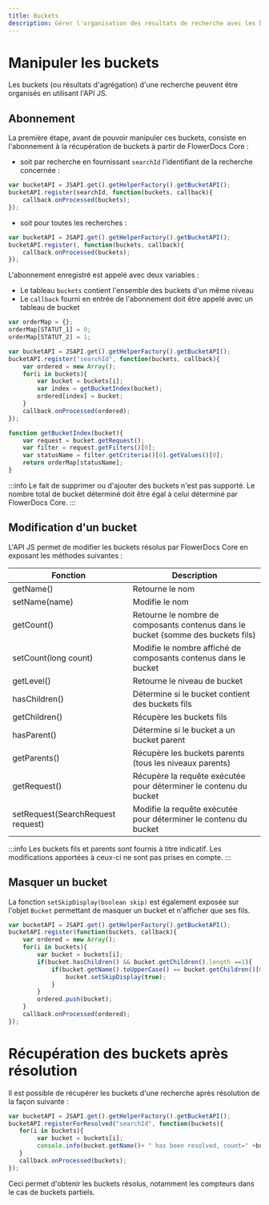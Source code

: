 ```yaml
---
title: Buckets
description: Gérer l'organisation des résultats de recherche avec les buckets
---
```


# Manipuler les buckets

Les buckets (ou résultats d'agrégation) d'une recherche peuvent être organisés en utilisant l'API JS.

## Abonnement

La première étape, avant de pouvoir manipuler ces buckets, consiste en l'abonnement à la récupération de buckets à partir de FlowerDocs Core :

* soit par recherche en fournissant `searchId` l'identifiant de la recherche concernée : 

```javascript
var bucketAPI = JSAPI.get().getHelperFactory().getBucketAPI();
bucketAPI.register(searchId, function(buckets, callback){
	callback.onProcessed(buckets);
});
```

* soit pour toutes les recherches :

```javascript
var bucketAPI = JSAPI.get().getHelperFactory().getBucketAPI();
bucketAPI.register(, function(buckets, callback){
	callback.onProcessed(buckets);
});
```

L'abonnement enregistré est appelé avec deux variables : 

* Le tableau `buckets` contient l'ensemble des buckets d'un même niveau 
* Le `callback` fourni en entrée de l'abonnement doit être appelé avec un tableau de bucket  

```javascript
var orderMap = {};
orderMap[STATUT_1] = 0;
orderMap[STATUT_2] = 1;

var bucketAPI = JSAPI.get().getHelperFactory().getBucketAPI();
bucketAPI.register("searchId", function(buckets, callback){
    var ordered = new Array();
	for(i in buckets){
		var bucket = buckets[i];
		var index = getBucketIndex(bucket);
        ordered[index] = bucket;
    }
	callback.onProcessed(ordered);
});

function getBucketIndex(bucket){
	var request = bucket.getRequest();
    var filter = request.getFilters()[0];
    var statusName = filter.getCriteria()[0].getValues()[0];
	return orderMap[statusName];
}
```

:::info
Le fait de supprimer ou d'ajouter des buckets n'est pas supporté. Le nombre total de bucket déterminé doit être égal à celui déterminé par FlowerDocs Core.
:::

## Modification d'un bucket

L'API JS permet de modifier les buckets résolus par FlowerDocs Core en exposant les méthodes suivantes : 

|Fonction							| Description		|
|-----------------------------------|-------------------|
|getName()							| Retourne le nom 	|
|setName(name)						| Modifie le nom	|
|getCount()			 				| Retourne le nombre de composants contenus dans le bucket (somme des buckets fils) |
|setCount(long count)				| Modifie le nombre affiché de composants contenus dans le bucket |
|getLevel()							| Retourne le niveau de bucket |
|hasChildren()						| Détermine si le bucket contient des buckets fils |
|getChildren()						| Récupère les buckets fils |
|hasParent()						| Détermine si le bucket a un bucket parent |
|getParents()						| Récupère les buckets parents (tous les niveaux parents) |
|getRequest()						| Récupère la requête exécutée pour déterminer le contenu du bucket |
|setRequest(SearchRequest request)	| Modifie la requête exécutée pour déterminer le contenu du bucket |

:::info
Les buckets fils et parents sont fournis à titre indicatif. Les modifications apportées à ceux-ci ne sont pas prises en compte.
:::


## Masquer un bucket

La fonction `setSkipDisplay(boolean skip)` est également exposée sur l'objet `Bucket` permettant de masquer un bucket et n'afficher que ses fils.


```javascript
var bucketAPI = JSAPI.get().getHelperFactory().getBucketAPI();
bucketAPI.register(function(buckets, callback){
	var ordered = new Array();
	for(i in buckets){
		var bucket = buckets[i];			
		if(bucket.hasChildren() && bucket.getChildren().length ==1){
			if(bucket.getName().toUpperCase() == bucket.getChildren()[0].getName().toUpperCase()){
				bucket.setSkipDisplay(true);
			}
		}	
		ordered.push(bucket);	
	}
	callback.onProcessed(ordered);	
});
```

# Récupération des buckets après résolution

Il est possible de récupérer les buckets d'une recherche après résolution de la façon suivante : 

```javascript
var bucketAPI = JSAPI.get().getHelperFactory().getBucketAPI();
bucketAPI.registerForResolved("searchId", function(buckets){
   for(i in buckets){
       	var bucket = buckets[i];
		console.info(bucket.getName()+ " has been resolved, count=" +bucket.getCount());
   }
   callback.onProcessed(buckets);
});
```

Ceci permet d'obtenir les buckets résolus, notamment les compteurs dans le cas de buckets partiels.